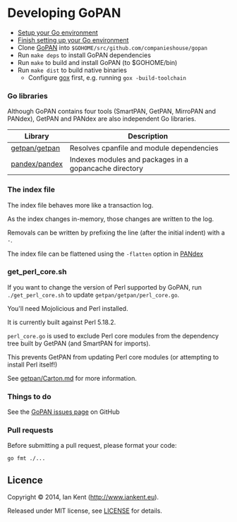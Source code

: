 Developing GoPAN
================

- [Setup your Go environment](http://golang.org/doc/install)
- [Finish setting up your Go environment](http://golang.org/doc/code.html)
- Clone [GoPAN](git@github.com:companieshouse/gopan.git) into `$GOHOME/src/github.com/companieshouse/gopan`
- Run `make deps` to install GoPAN dependencies
- Run `make` to build and install GoPAN (to $GOHOME/bin)
- Run `make dist` to build native binaries
  - Configure [gox](https://github.com/mitchellh/gox) first, e.g. running `gox -build-toolchain`

### Go libraries

Although GoPAN contains four tools (SmartPAN, GetPAN, MirroPAN and PANdex), GetPAN
and PANdex are also independent Go libraries.

| Library                        | Description
| ------------------------------ | ------------------------------------------------------
| [getpan/getpan](getpan/getpan) | Resolves cpanfile and module dependencies
| [pandex/pandex](pandex/pandex) | Indexes modules and packages in a gopancache directory

### The index file

The index file behaves more like a transaction log.

As the index changes in-memory, those changes are written to the log.

Removals can be written by prefixing the line (after the initial indent) with a `-`.

The index file can be flattened using the `-flatten` option in [PANdex](../pandex/README.md)

### get_perl_core.sh

If you want to change the version of Perl supported by GoPAN, run `./get_perl_core.sh`
to update `getpan/getpan/perl_core.go`.

You'll need Mojolicious and Perl installed.

It is currently built against Perl 5.18.2.

`perl_core.go` is used to exclude Perl core modules from the dependency tree built
by GetPAN (and SmartPAN for imports).

This prevents GetPAN from updating Perl core modules (or attempting to install Perl itself!)

See [getpan/Carton.md](getpan/Carton.md) for more information.

### Things to do

See the [GoPAN issues page](https://github.com/companieshouse/gopan/issues) on GitHub

### Pull requests

Before submitting a pull request, please format your code:

    go fmt ./...

## Licence

Copyright ©‎ 2014, Ian Kent (http://www.iankent.eu).

Released under MIT license, see [LICENSE](LICENSE.md) for details.
